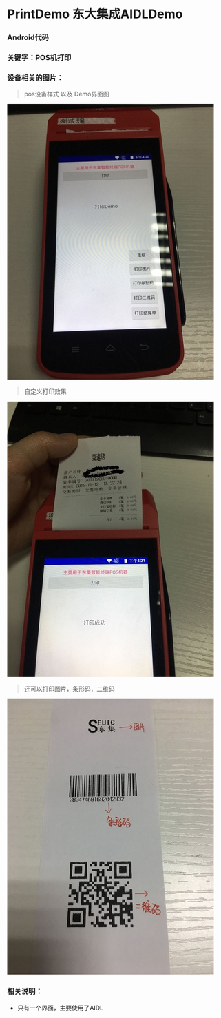 # PrintDemo 东大集成AIDLDemo

### Android代码

### 关键字：POS机打印

### 设备相关的图片：
>pos设备样式 以及 Demo界面图

![avatar](/imgs/demo_view.png)

>自定义打印效果

![avatar](/imgs/demo_print1.png)

>还可以打印图片，条形码，二维码

![avatar](/imgs/demo_print2.png)


### 相关说明：
- 只有一个界面，主要使用了AIDL